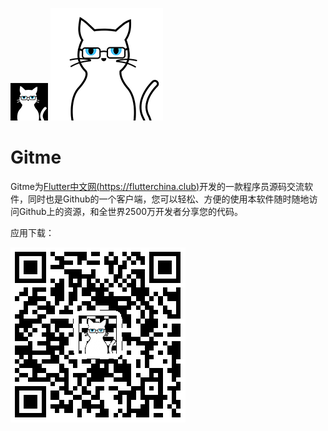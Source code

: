 
![](./imgs/60.png)
![](./imgs/180bai.png)
# Gitme

Gitme为[Flutter中文网(https://flutterchina.club)](https://flutterchina.club)开发的一款程序员源码交流软件，同时也是Github的一个客户端，您可以轻松、方便的使用本软件随时随地访问Github上的资源，和全世界2500万开发者分享您的代码。

应用下载：

![](./imgs/qr_download.png)